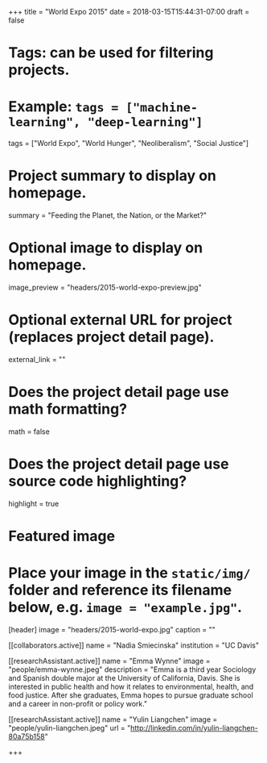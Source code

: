 +++
title = "World Expo 2015"
date = 2018-03-15T15:44:31-07:00
draft = false

# Tags: can be used for filtering projects.
# Example: `tags = ["machine-learning", "deep-learning"]`
tags = ["World Expo", "World Hunger", "Neoliberalism", "Social Justice"]

# Project summary to display on homepage.
summary = "Feeding the Planet, the Nation, or the Market?"

# Optional image to display on homepage.
image_preview = "headers/2015-world-expo-preview.jpg"

# Optional external URL for project (replaces project detail page).
external_link = ""

# Does the project detail page use math formatting?
math = false

# Does the project detail page use source code highlighting?
highlight = true

# Featured image
# Place your image in the `static/img/` folder and reference its filename below, e.g. `image = "example.jpg"`.
[header]
image = "headers/2015-world-expo.jpg"
caption = ""

[[collaborators.active]]
	name = "Nadia Smiecinska"
	institution = "UC Davis"

[[researchAssistant.active]]
	name = "Emma Wynne"
	image = "people/emma-wynne.jpeg"
	description = "Emma is a third year Sociology and Spanish double major at the University of California, Davis. She is interested in public health and how it relates to environmental, health, and food justice. After she graduates, Emma hopes to pursue graduate school and a career in non-profit or policy work."

[[researchAssistant.active]]
	name = "Yulin Liangchen"
	image = "people/yulin-liangchen.jpeg"
	url = "http://linkedin.com/in/yulin-liangchen-80a75b158"

+++
